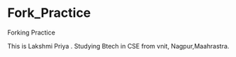 # Fork_Practice
Forking Practice

This is Lakshmi Priya .
Studying Btech in CSE from vnit, Nagpur,Maahrastra.
